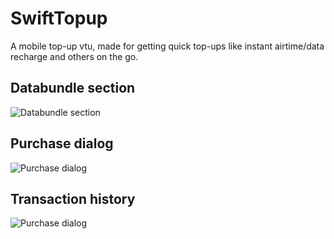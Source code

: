 # SwiftTopup
A mobile top-up vtu, made for getting quick top-ups like instant airtime/data recharge and others on the go.

## Databundle section
![Databundle section](https://github.com/ezechuka/SwiftTopup/blob/master/output-onlinepngtools_framed.png)

## Purchase dialog
![Purchase dialog](https://github.com/ezechuka/SwiftTopup/blob/master/databundle.png)

## Transaction history
![Purchase dialog](https://github.com/ezechuka/SwiftTopup/blob/master/output-onlinepngtools(2)_framed.png)
